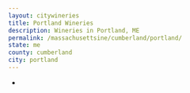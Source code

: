 ```yaml
---
layout: citywineries
title: Portland Wineries
description: Wineries in Portland, ME
permalink: /massachusettsine/cumberland/portland/
state: me
county: cumberland
city: portland
---
```

-
